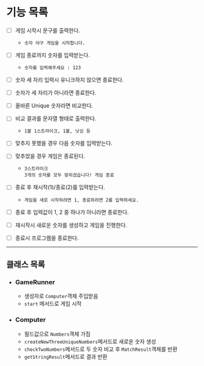 # 기능 목록

- [ ] 게임 시작시 문구를 출력한다.

    - ```숫자 야구 게임을 시작합니다.```
- [ ] 게임 종료까지 숫자를 입력받는다.

    - ```숫자를 입력해주세요 : 123```
- [ ] 숫자 세 자리 입력시 유니크하지 않으면 종료한다.
- [ ] 숫자가 세 자리가 아니라면 종료한다.
- [ ] 올바른 Unique 숫자라면 비교한다.
- [ ] 비교 결과를 문자열 형태로 출력한다.

    - ```1볼 1스트라이크, 1볼, 낫싱 등```
- [ ] 맞추지 못했을 경우 다음 숫자를 입력받는다.
- [ ] 맞추었을 경우 게임은 종료된다.

    - ```
      3스트라이크
      3개의 숫자를 모두 맞히셨습니다! 게임 종료
      ```
- [ ] 종료 후 재시작(1)/종료(2)를 입력받는다.

    - ```
      게임을 새로 시작하려면 1, 종료하려면 2를 입력하세요.
      ```
- [ ] 종료 후 입력값이 1, 2 중 하나가 아니라면 종료한다.
- [ ] 재시작시 새로운 숫자를 생성하고 게임을 진행한다.
- [ ] 종료시 프로그램을 종료한다.
---
## 클래스 목록

- ### GameRunner
    
    - 생성자로 ```Computer```객체 주입받음
    - ```start``` 메서드로 게임 시작
- ### Computer

    - 필드값으로 ```Numbers```객체 가짐
    - ```createNewThreeUniqueNumbers```메서드로 새로운 숫자 생성
    - ```checkTwoNumbers```메서드로 두 숫자 비교 후 ```MatchResult```객체를 반환
    - ```getStringResult```메서드로 결과 반환